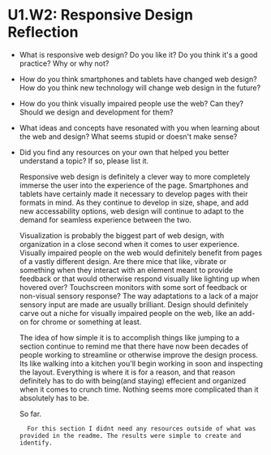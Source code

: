 # U1.W2: Responsive Design Reflection

* What is responsive web design? Do you like it?  Do you think it's a good practice? Why or why not?
* How do you think smartphones and tablets have changed web design? How do you think new technology will change web design in the future?
* How do you think visually impaired people use the web? Can they? Should we design and development for them?
* What ideas and concepts have resonated with you when learning about the web and design? What seems stupid or doesn't make sense?
* Did you find any resources on your own that helped you better understand a topic? If so, please list it.

    Responsive web design is definitely a clever way to more completely immerse the user into the experience of the page. Smartphones and tablets have
    certainly made it necessary to develop pages with their formats in mind. As they continue to develop in size, shape, and add new accessability options, web design will continue to adapt to the demand for seamless experience between the two.

    Visualization is probably the biggest part of web design, with organization in a close second when it comes to user experience. Visually impaired people on the web would definitely benefit from pages of a vastly different design. Are there mice that like, vibrate or something when they interact with an element meant to provide feedback or that would otherwise respond visually like lighting up when hovered over? Touchscreen monitors with some sort of feedback or non-visual sensory response? The way adaptations to a lack of a major sensory input are made are usually brilliant. Design should definitely carve out a niche for visually impaired people on the web, like an add-on for chrome or something at least.

    The idea of how simple it is to accomplish things like jumping to a section continue to remind me that there have now been decades of people working to streamline or otherwise improve the design process. Its like walking into a kitchen you'll begin working in soon and inspecting the layout. Everything is where it is for a reason, and that reason definitely has to do with being(and staying) effecient and organized when it comes to crunch time. Nothing seems more complicated than it absolutely has to be.

    So far.

        For this section I didnt need any resources outside of what was provided in the readme. The results were simple to create and identify.
